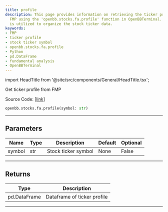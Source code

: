 ```yaml
---
title: profile
description: This page provides information on retrieving the ticker profile from
  FMP using the 'openbb.stocks.fa.profile' function in OpenBBTerminal. Python's pd.DataFrame
  is utilized to organize the stock ticker data.
keywords:
- FMP
- ticker profile
- stock ticker symbol
- openbb.stocks.fa.profile
- Python
- pd.DataFrame
- fundamental analysis
- OpenBBTerminal
---
```


import HeadTitle from '@site/src/components/General/HeadTitle.tsx';

<HeadTitle title="profile - Fa - Stocks - Reference | OpenBB SDK Docs" />

Get ticker profile from FMP

Source Code: [[link](https://github.com/OpenBB-finance/OpenBBTerminal/tree/main/openbb_terminal/stocks/fundamental_analysis/fmp_model.py#L56)]

```python
openbb.stocks.fa.profile(symbol: str)
```

---

## Parameters

| Name | Type | Description | Default | Optional |
| ---- | ---- | ----------- | ------- | -------- |
| symbol | str | Stock ticker symbol | None | False |


---

## Returns

| Type | Description |
| ---- | ----------- |
| pd.DataFrame | Dataframe of ticker profile |
---
